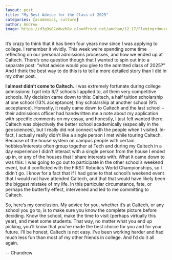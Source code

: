 ```yaml
---
layout: post
title: "My Best Advice for the Class of 2025"
categories: [academics, culture]
author: Andrew
image: https://d3g9s82edwzh8v.cloudfront.net/amchan/12_17/Fleming+House+at+Rose+Bowl.JPG
---
```


It’s crazy to think that it has been four years now since I was applying to college. I remember it vividly. This week we’re spending some time reflecting on our personal admissions processes, and how we ended up at Caltech. There’s one question though that I wanted to spin out into a separate post: “what advice would you give to the admitted class of 2025?” And I think the best way to do this is to tell a more detailed story than I did in my other post.

**I almost didn’t come to Caltech.** I was extremely fortunate during college admissions: I got into 6/7 schools I applied to, all them very competitive schools. My decision came down to this: Caltech, a half tuition scholarship at one school (13% acceptance), tiny scholarship at another school (9% acceptance). Honestly, it really came down to Caltech and the last school – their admissions officer had handwritten me a note about my application with specific comments on my essay, and honestly, I just felt wanted there. Caltech was objectively the better school academically (especially in the geosciences), but I really did not connect with the people when I visited. In-fact, I actually really didn’t like a single person I met while touring Caltech. Because of the house system on campus people with certain hobbies/interests often group together at Tech and during my Caltech in a day experience I didn’t interact with a single person from the house I ended up in, or any of the houses that I share interests with. 
What it came down to was this: I was going to go out to participate in the other school’s weekend event, but it conflicted with the FIRST Robotics World Championships, so I didn’t go. I know for a fact that if I had gone to that school’s weekend event that I would not have attended Caltech, and that that would have likely been the biggest mistake of my life. In this particular circumstance, fate, or perhaps the butterfly effect, intervened and led to me committing to Caltech.

So, here’s my conclusion. My advice for you, whether it’s at Caltech, or any school you go to, is to make sure you know the complete picture before deciding. Know the school, make the time to visit (perhaps virtually this year), and meet some students. That way, no matter what you end up picking, you’ll know that you’ve made the best choice for you and for your future. I’ll be honest, Caltech is not easy. I’ve been working harder and had much less fun than most of my other friends in college. And I’d do it all again.

-- Chandrew
